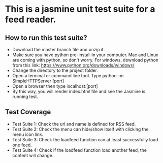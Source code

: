 # This is a jasmine unit test suite for a feed reader.
## How to run this test suite?
-  Download the master branch file and unzip it.
-  Make sure you have python pre-install in your computer. Mac and Linux are coming with python, so don't worry. For windows, download python from this link: https://www.python.org/downloads/windows/
-  Change the directory to the project folder.
-  Open a terminal or command line tool. Type python -m SimpleHTTPServer [port]
-  Open a browser then type localhost:[port]
-  By this way, you will render index.html file and see the Jasmine is running test.
## Test Coverage
-  Test Suite 1: Check the url and name is defined for RSS feed.
-  Test Suite 2: Check the menu can hide/show itself with clicking the menu icon link.
-  Test Suite 3: Check the loadfeed function can at least successfully load one feed.
-  Test Suite 4: Check if the loadfeed function load another feed, the content will change.